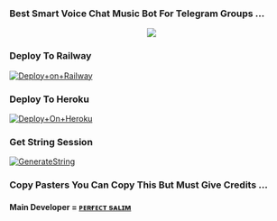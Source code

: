 ### Best Smart Voice Chat Music Bot For Telegram Groups ...


<p align="center"><a href="https://t.me/xmartperson"><img src="https://telegra.ph/file/564f5ebbd100278261a03.jpg"></a></p>




### Deploy To Railway

[![Deploy+on+Railway](https://railway.app/button.svg)](https://railway.app/new/template?template=https://github.com/S780821/Rockerz_Musicplayer&envs=API_ID,API_HASH,BOT_TOKEN,STRING_SESSION)


### Deploy To Heroku

[![Deploy+On+Heroku](https://www.herokucdn.com/deploy/button.svg)](https://heroku.com/deploy?template=https://github.com/S780821/Rockerz_Musicplayer)



### Get String Session

[![GenerateString](https://img.shields.io/badge/repl.it-generateString-yellowgreen)](https://replit.com/@S780821/RockerzSession)



### Copy Pasters You Can Copy This But Must Give Credits ...

#### Main Developer = [ᴘᴇʀғᴇᴄᴛ sᴀʟɪᴍ](@xmartperson)
